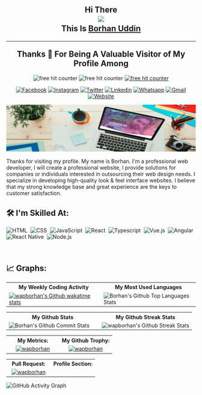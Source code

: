 <h2 align="center">
    Hi There
    <br>
    <img src="https://media.giphy.com/media/hvRJCLFzcasrR4ia7z/giphy.gif" width="60px" />
    <br>
    This Is <a href="https://www.wapborhan.com">Borhan Uddin</a>
    <hr>
    Thanks 💙 For Being A Valuable Visitor of My Profile Among
</h2>
<p align="center">
    <img src="https://img.shields.io/github/followers/wapborhan?label=Follow&style=social" border="0" title="free hit counter" alt="free hit counter" />
    <img src="https://gpvc.arturio.dev/wapborhan" border="0" title="free hit counter" alt="free hit counter" />
    <a href="https://wakatime.com/@wapborhan"> <img src="https://wakatime.com/badge/user/59d9f170-5e15-4b6c-8acd-f8cd5d8bb365.svg" border="0" title="free hit counter" alt="free hit counter" /></a>
</p>
<p align='center'>

<a href="https://facebook.com/infoborhan" target="blank">
    <img src="https://img.shields.io/badge/Facebook-1877F2?style=for-the-badge&logo=facebook&logoColor=white" alt="Facebook" /></a>
<a href="https://instagram.com/wapborhan" target="blank">
    <img src="https://img.shields.io/badge/Instagram-E4405F?style=for-the-badge&logo=instagram&logoColor=white" alt="Instagram" /></a>
<a href="https://twitter.com/wapborhan" target="blank">
    <img src="https://img.shields.io/badge/Twitter-1DA1F2?style=for-the-badge&logo=twitter&logoColor=white" alt="Twitter" /></a>
<a href="https://linkedin.com/in/wapborhan" target="blank">
    <img src="https://img.shields.io/badge/LinkedIn-0077B5?style=for-the-badge&logo=linkedin&logoColor=white" alt="Linkedin" /></a>
<a href="#" target="blank">
    <img src="https://img.shields.io/badge/WhatsApp-25D366?style=for-the-badge&logo=whatsapp&logoColor=white" alt="Whatsapp" /></a>
<a href="mailto:borhaninfos@gmail.com" target="blank">
    <img src="https://img.shields.io/badge/Gmail-D14836?style=for-the-badge&logo=gmail&logoColor=white" alt="Gmail" /></a>
<a href="https://wapborhan.com" target="blank">
    <img src="https://img.shields.io/badge/Website-3423A6?style=for-the-badge&logo=Anaconda&logoColor=white" alt="Website" /> </a>

</p>
<img src="https://github.com/wapborhan/wapborhan/blob/main/1612431913167.jpg?raw=true" />
<p>Thanks for visiting my profile. My name is Borhan. I'm a professional web developer, І will create a professional website, I provide solutions for companies or individuals interested in outsourcing their web design needs. I specialize in developing high-quality look & feel interface websites. I believe that my strong knowledge base and great experience are the keys to customer satisfaction.</p>



## 🛠️ I'm Skilled At:


![HTML](https://img.shields.io/badge/-HTML-05122A?style=flat&logo=HTML5)&nbsp;
![CSS](https://img.shields.io/badge/-CSS-05122A?style=flat&logo=CSS3&logoColor=1572B6)&nbsp;
![JavaScript](https://img.shields.io/badge/-JavaScript-05122A?style=flat&logo=javascript)&nbsp;
![React](https://img.shields.io/badge/-React-05122A?style=flat&logo=react)&nbsp;
![Typescript](https://img.shields.io/badge/TypeScript-007ACC?style=flat&logo=typescript&logoColor=1572B6)&nbsp;
![Vue.js](https://img.shields.io/badge/Vue.js-35495E?style=flat&logo=vue.js&logoColor=4FC08D)&nbsp;
![Angular](https://img.shields.io/badge/Angular-DD0031?style=flat&logo=angular&logoColor=white)&nbsp;
![React Native](https://img.shields.io/badge/React_Native-20232A?style=flat&logo=react&logoColor=61DAFB)&nbsp;
![Node.js](https://img.shields.io/badge/-Node.js-05122A?style=flat&logo=node.js)&nbsp;

<br />

## 📈 Graphs:

<table align="center" width="100%">
    <tr>
        <th>My Weekly Coding Activity</th>
        <th>My Most Used Languages</th>
    </tr>
    <tr>
        <td width="50%"> <a href="https://wakatime.com/@wapborhan"><img src="https://github-readme-stats.vercel.app/api/wakatime?username=wapborhan" alt="wapborhan's Github wakatime stats" height="auto" width="500px"></a></td>
        <td width="50%"> <img src="https://github-readme-stats-showrin.vercel.app/api/top-langs/?username=wapborhan&layout=compact&langs_count=8&hide=html,css,less" alt="Borhan's Github Top Languages Stats" width="500px" height="auto" /></td>
    </tr>
</table>


<table align="center" width="100%">
    <tr>
        <th>My Github Stats</th>
        <th>My Github Streak Stats</th>
    </tr>
    <tr>
        <td width="50%">
            <img src="https://github-readme-stats-showrin.vercel.app/api?username=wapborhan&include_all_commits=true&count_private=true&show_icons=true&hide=prs,issues,contribs" alt="Borhan's Github Commit Stats" height="170em">
        </td>
        <td width="50%">
            <img src="https://github-readme-streak-stats.herokuapp.com/?user=wapborhan" alt="wapborhan's Github Streak Stats" height="180em">
        </td>
    </tr>
</table>

<table align="center" width="100%">
    <tr>
         <th> My Metrics:</th> 
        <th> My Github Trophy:</th>
    </tr>
    <tr>
        <td width="50%" align="center"><a href="#"><img src="https://metrics.lecoq.io/wapborhan?template=classic&base.header=0&base.activity=0&base.community=0&base.repositories=0&base.metadata=0&achievements=1&achievements.threshold=C&achievements.secrets=true&achievements.display=detailed&achievements.limit=0&config.timezone=Asia%2FDhaka" alt="wapborhan" /></a></td>
        <td width="50%" align="center"><a href="https://github.com/ryo-ma/github-profile-trophy"><img src="https://github-profile-trophy.vercel.app/?username=wapborhan&row=10&column=2" alt="wapborhan" /></a></td>
    </tr>
</table>



<table align="center" width="100%">
    <tr>
         <th> Pull Request:</th> 
        <th> Profile Section:</th>
    </tr>
    <tr>
        <td width="50%" align="center"><a href="#"><img src="https://metrics.lecoq.io/wapborhan?template=classic&base.header=0&base.activity=0&base.community=0&base.repositories=0&base.metadata=0&followup=1&followup.indepth=false&config.timezone=Asia%2FDhaka" alt="wapborhan" /></a></td>
        <td width="50%" align="center"><a href="https://metrics.lecoq.io/wapborhan?template=classic&base.header=0&base.activity=0&base.community=0&base.repositories=0&base.metadata=0&people=1&people.limit=24&people.identicons=false&people.size=28&people.types=followers%2C%20following%2C%20sponsors%2C%20sponsoring&people.shuffle=false&config.timezone=Asia%2FDhaka" alt="wapborhan" /></a></td>
    </tr>
</table>


 ![GitHub Activity Graph](https://activity-graph.herokuapp.com/graph?username=wapborhan) 
